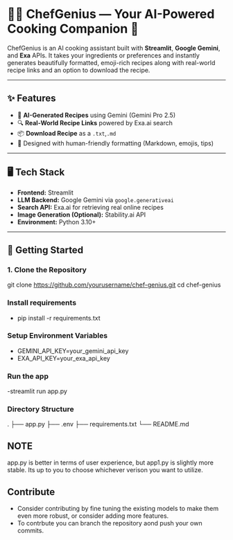 # 👨‍🍳 ChefGenius — Your AI-Powered Cooking Companion 🍳

ChefGenius is an AI cooking assistant built with **Streamlit**, **Google Gemini**, and **Exa** APIs. It takes your ingredients or preferences and instantly generates beautifully formatted, emoji-rich recipes along with real-world recipe links and an option to download the recipe.

---

## ✨ Features

- 🧠 **AI-Generated Recipes** using Gemini (Gemini Pro 2.5)
- 🔍 **Real-World Recipe Links** powered by Exa.ai search
- 📦 **Download Recipe** as a `.txt`,`.md`
- 🤖 Designed with human-friendly formatting (Markdown, emojis, tips)

---

## 🖥️ Tech Stack

- **Frontend:** Streamlit
- **LLM Backend:** Google Gemini via `google.generativeai`
- **Search API:** Exa.ai for retrieving real online recipes
- **Image Generation (Optional):** Stability.ai API
- **Environment:** Python 3.10+

---

## 🚀 Getting Started

### 1. Clone the Repository

git clone https://github.com/yourusername/chef-genius.git
cd chef-genius

### Install requirements
- pip install -r requirements.txt
  
### Setup Environment Variables
- GEMINI_API_KEY=your_gemini_api_key
- EXA_API_KEY=your_exa_api_key

### Run the app
-streamlit run app.py
### Directory Structure
.
├── app.py
├── .env
├── requirements.txt
└── README.md

## NOTE
app.py is better in terms of user experience, but app1.py is slightly more stable. Its up to you to choose whichever verison you want to utilize.

## Contribute
- Consider contributing by fine tuning the existing models to make them even more robust, or consider adding more features.
- To contrbute you can branch the repository aond push your own commits.
